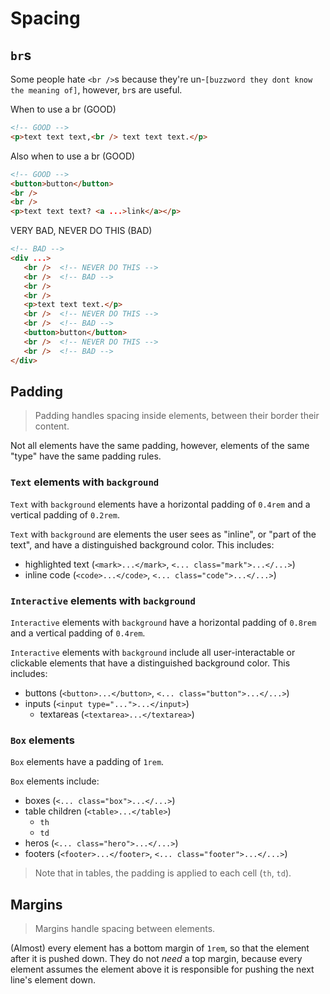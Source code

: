 # Spacing

## `br`s

Some people hate `<br />`s because they're un-`[buzzword they dont know the meaning of]`, however, `br`s are useful.

When to use a br (GOOD)
```html
<!-- GOOD -->
<p>text text text,<br /> text text text.</p>
```

Also when to use a br (GOOD)
```html
<!-- GOOD -->
<button>button</button>
<br />
<br />
<p>text text text? <a ...>link</a></p>
```

VERY BAD, NEVER DO THIS (BAD)
```html
<!-- BAD -->
<div ...>
   <br />  <!-- NEVER DO THIS -->
   <br />  <!-- BAD -->
   <br />
   <br />
   <p>text text text.</p>
   <br />  <!-- NEVER DO THIS -->
   <br />  <!-- BAD -->
   <button>button</button>
   <br />  <!-- NEVER DO THIS -->
   <br />  <!-- BAD -->
</div>
```

## Padding

> Padding handles spacing inside elements, between their border their content.

Not all elements have the same padding, however, elements of the same "type" have the same padding rules.

### `Text` elements with `background`

`Text` with `background` elements have a horizontal padding of `0.4rem` and a vertical padding of `0.2rem`.

`Text` with `background` are elements the user sees as "inline", or "part of the text", and have a distinguished background color. This includes:

 - highlighted text (`<mark>...</mark>`, `<... class="mark">...</...>`)
 - inline code (`<code>...</code>`, `<... class="code">...</...>`)

### `Interactive` elements with `background`

`Interactive` elements with `background` have a horizontal padding of `0.8rem` and a vertical padding of `0.4rem`.

`Interactive` elements with `background` include all user-interactable or clickable elements that have a distinguished background color. This includes:

 - buttons (`<button>...</button>`, `<... class="button">...</...>`)
 - inputs (`<input type="...">...</input>`)
    - textareas (`<textarea>...</textarea>`)

### `Box` elements

`Box` elements have a padding of `1rem`.

`Box` elements include:
 - boxes (`<... class="box">...</...>`)
 - table children (`<table>...</table>`)
    - `th`
    - `td`
 - heros (`<... class="hero">...</...>`)
 - footers (`<footer>...</footer>`, `<... class="footer">...</...>`)

 > Note that in tables, the padding is applied to each cell (`th`, `td`).

## Margins

> Margins handle spacing between elements.

(Almost) every element has a bottom margin of `1rem`, so that the element after it is pushed down. They do not *need* a top margin, because every element assumes the element above it is responsible for pushing the next line's element down.
